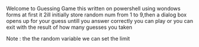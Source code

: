 ﻿Welcome to Guessing Game
this written on powershell using wondows forms
at first it 2ill initially store random num from 1 to 9,then a dialog box opens up for your guess untill you answer correctly you can play or you can exit with the result of how many guesses you taken

Note : the the random variable we can set the limit
